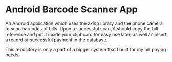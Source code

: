# Android Barcode Scanner App
An Android application which uses the *zxing* library and the phone camera to scan barcodes of bills.
Upon a successful scan, it should copy the bill reference and put it inside your clipboard for easy use later, 
as well as insert a record of successful payment in the database.

This repository is only a part of a bigger system that I built for my bill paying needs.
